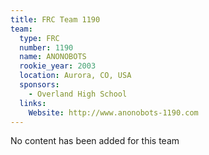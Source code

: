 ```yaml
---
title: FRC Team 1190
team:
  type: FRC
  number: 1190
  name: ANONOBOTS
  rookie_year: 2003
  location: Aurora, CO, USA
  sponsors:
    - Overland High School
  links:
    Website: http://www.anonobots-1190.com
---
```

No content has been added for this team